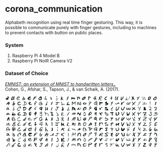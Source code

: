 # corona_communication

Alphabeth recognition using real time finger gesturing. This way, it is possible to communicate purely with finger gestures, including to machines to prevent contacts with button on public places.

### System

1. Raspberry Pi 4 Model B
2. Raspberry Pi NoIR Camera V2 

### Dataset of Choice

[_EMNIST: an extension of MNIST to handwritten letters__](http://arxiv.org/abs/1702.05373)
<br>
Cohen, G., Afshar, S., Tapson, J., & van Schaik, A. (2017).
<br>


![](sample_images/emnist_example.png)
